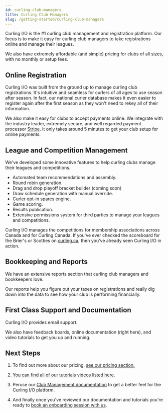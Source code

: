 ```yaml
---
id: curling-club-managers
title: Curling Club Managers
slug: /getting-started/curling-club-managers
---
```


Curling I/O is the #1 curling club management and registration platform.
Our focus is to make it easy for curling club managers to take registrations online and manage their leagues.

We also have extremely affordable (and simple) pricing for clubs of all sizes, with no monthly or setup fees.

## Online Registration

Curling I/O was built from the ground up to manage curling club registrations.
It's intuitive and seamless for curlers of all ages to use season after season.
In fact, our national curler database makes it even easier to register again after the first season as they won't need to rekey all of their information.

We also make it easy for clubs to accept payments online.
We integrate with the industry leader, extremely secure, and well regarded payment processor [Stripe](https://stripe.com/).
It only takes around 5 minutes to get your club setup for online payments.


## League and Competition Management

We've developed some innovative features to help curling clubs manage their leagues and competitions.

- Automated team recommendations and assembly.
- Round robin generation.
- Drag and drop playoff bracket builder (coming soon)
- Draw schedule generation with manual override.
- Curler opt-in spares engine.
- Game scoring.
- Results publication.
- Extensive permissions system for third parties to manage your leagues and competitions.

Curling I/O manages the competitions for membership associations across Canada and for Curling Canada.
If you've ever checked the scoreboard for the Brier's or Scotties on [curling.ca](https://www.curling.ca/scoreboard), then you've already seen Curling I/O in action.


## Bookkeeping and Reports

We have an extensive reports section that curling club managers and bookkeepers love.

Our reports help you figure out your taxes on registrations and really dig down into the data to see how your club is performing financially.


## First Class Support and Documentation

Curling I/O provides email support.

We also have feedback boards, online documentation (right here), and video tutorials to get you up and running.


## Next Steps

1. To find out more about our pricing, [see our pricing section.](/docs/getting-started/pricing)

2. [You can find all of our tutorials videos listed here.](https://www.youtube.com/channel/UChVVi0PxRcavHZO-CCwrT5A)

3. Peruse our [Club Management documentation](/docs/club-management/leagues) to get a better feel for the Curling I/O platform.

4. And finally once you've reviewed our documentation and tutorials you're ready to [book an onboarding session with us](/docs/getting-started/book-an-onboarding-session).
